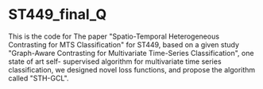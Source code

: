 # ST449_final_Q
This is the code for The paper "Spatio-Temporal Heterogeneous Contrasting for MTS Classification" for ST449, based on a given study "Graph-Aware Contrasting for Multivariate Time-Series Classification", one state of art self- supervised algorithm for multivariate time series classification, we designed novel loss functions, and propose the algorithm called "STH-GCL".
